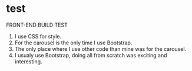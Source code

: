 # test
FRONT-END BUILD TEST

1. I use CSS for style.
2. For the carousel is the only time I use Bootstrap.
3. The only place where I use other code than mine was for the carousel.
4. I usualy use Bootstrap, doing all from scratch was exciting and interesting.
